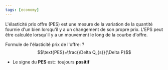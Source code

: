 ```yaml
---
tags: [economy] 
---
```


L'élasticité prix offre (PES) est une mesure de la variation de la quantité fournie d'un bien lorsqu'il y a un changement de son propre prix. L'EPS peut être calculée lorsqu'il y a un mouvement le long de la courbe d'offre.

Formule de l'élasticité prix de l'offre:
?
$$\text{PES}=\frac{\Delta Q_{s}}{\Delta P}$$
<!--SR:!2024-01-12,245,290-->

- Le signe du **PES** est:: toujours **positif**
<!--SR:!2023-04-16,39,290-->